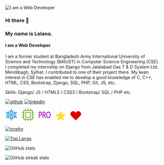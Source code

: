 ![I am a Web Developer](https://scontent.fzyl1-1.fna.fbcdn.net/v/t1.6435-9/136066263_1377096565957126_1484441510406758169_n.jpg?_nc_cat=101&ccb=1-7&_nc_sid=5f2048&_nc_eui2=AeErcjHv6312f3Km7ZkUoipyoYyvpnr_rjOhjK-mev-uM5ph5MSjovf8nAvvSIo76W2EFLDTv5Q4FKy5hGGjmBw_&_nc_ohc=XI_QUrUQCKIQ7kNvgFCmPna&_nc_ht=scontent.fzyl1-1.fna&oh=00_AYC9F9r2ZnKZSxlX9CUMXATuFgWjiBkjXY12pr4qy1owzA&oe=66928287)



### Hi there 👋
### My name is Lelana.
#### I am a Web Developer


I am a former student at Bangladesh Army International University of Science and Technology (BAIUST) in Computer Science Engineering (CSE). I completed my internship on Django from Jalalabad Gas T & D System Ltd.  Mendibagh, Sylhet.  I contributed to one of their project there. My keen interest in CSE has enabled me to develop a good knowledge of C, C++, HTML, CSS, Bootstrap, Django, SQL, PHP, Git, JS, etc.

Skills: Django/ JS / HTML5 / CSS3 / Bootstrap/ SQL / PHP etc.



[<img src='https://cdn.jsdelivr.net/npm/simple-icons@3.0.1/icons/github.svg' alt='github' height='40'>](https://github.com/mstlelanakhatun)  [<img src='https://cdn.jsdelivr.net/npm/simple-icons@3.0.1/icons/linkedin.svg' alt='linkedin' height='40'>](https://www.linkedin.com/in/mstlelanakhatun/)  

<a href='https://archiveprogram.github.com/'><img src='https://raw.githubusercontent.com/acervenky/animated-github-badges/master/assets/acbadge.gif' width='40' height='40'></a> <a href='https://docs.github.com/en/developers'><img src='https://raw.githubusercontent.com/acervenky/animated-github-badges/master/assets/devbadge.gif' width='40' height='40'></a> <a href='https://github.com/pricing'><img src='https://raw.githubusercontent.com/acervenky/animated-github-badges/master/assets/pro.gif' width='40' height='40'></a> <a href='https://stars.github.com/'><img src='https://raw.githubusercontent.com/acervenky/animated-github-badges/master/assets/starbadge.gif' width='35' height='35'></a> <a href='https://docs.github.com/en/github/supporting-the-open-source-community-with-github-sponsors'><img src='https://raw.githubusercontent.com/acervenky/animated-github-badges/master/assets/sponsorbadge.gif' width='35' height='35'></a> 

[![trophy](https://github-profile-trophy.vercel.app/?username=mstlelanakhatun)](https://github.com/ryo-ma/github-profile-trophy)

[![Top Langs](https://github-readme-stats.vercel.app/api/top-langs/?username=mstlelanakhatun)](https://github.com/anuraghazra/github-readme-stats)

![GitHub stats](https://github-readme-stats.vercel.app/api?username=mstlelanakhatun&show_icons=true&count_private=true)  


![GitHub streak stats](https://github-readme-streak-stats.herokuapp.com/?user=mstlelanakhatun)  


